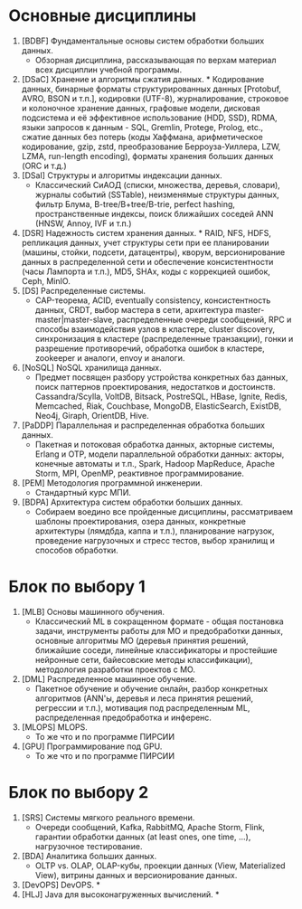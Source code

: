 # Основные дисциплины

1. [BDBF] Фундаментальные основы систем обработки больших данных.
	* Обзорная дисциплина, рассказывающая по верхам материал всех дисциплин учебной программы.
2. [DSaC] Хранение и алгоритмы сжатия данных.
		*  Кодирование данных, бинарные форматы структурированных данных [Protobuf, AVRO, BSON и т.п.], кодировки (UTF-8), журналирование, строковое и колоночное хранение данных, графовые модели, дисковая подсистема и её эффективное использование (HDD, SSD), RDMA, языки запросов к данным - SQL, Gremlin, Protege, Prolog, etc., сжатие данных без потерь (коды Хаффмана, арифметическое кодирование, gzip, zstd, преобразование Берроуза-Уиллера, LZW, LZMA, run-length encoding), форматы хранения больших данных (ORC и т.д.)
1. [DSaI] Структуры и алгоритмы индексации данных.
	*  Классический СиАОД (списки, множества, деревья, словари), журналы событий (SSTable), неизменямые структуры данных, фильтр Блума, B-tree/B+tree/B-trie, perfect hashing, пространственные индексы, поиск ближайших соседей ANN (HNSW, Annoy, IVF и т.п.)
2. [DSR] Надежность систем хранения данных.
		* RAID, NFS, HDFS, репликация данных, учет структуры сети при ее планировании (машины, стойки, подсети, датацентры), кворум, версионирование данных в распределенной сети и обеспечение консистентности (часы Лампорта и т.п.), MD5, SHAx, коды с коррекцией ошибок, Ceph, MinIO.
1. [DS] Распределенные системы.
	* CAP-теорема, ACID, eventually consistency, консистентность данных, CRDT, выбор мастера в сети, архитектура master-master|master-slave, распределенные очереди сообщений, RPC и способы взаимодействия узлов в кластере, cluster discovery, синхронизация в кластере (распределенные транзакции), гонки и разрешение противоречий, обработка ошибок в кластере, zookeeper и аналоги, envoy и аналоги.
2. [NoSQL] NoSQL хранилища данных.
	* Предмет посвящен разбору устройства конкретных баз данных, поиск паттернов проектирования, недостатков и достоинств. Cassandra/Scylla, VoltDB, Bitsack, PostreSQL, HBase, Ignite, Redis, Memcached, Riak, Couchbase, MongoDB, ElasticSearch, ExistDB, Neo4j, Giraph, OrientDB, Hive.
3. [PaDDP] Параллельная и распределенная обработка больших данных.
	* Пакетная и потоковая обработка данных, акторные системы, Erlang и OTP, модели параллельной обработки данных: акторы, конечные автоматы и т.п., Spark, Hadoop MapReduce, Apache Storm, MPI, OpenMP, реактивное программирование. 
4. [PEM] Методология программной инженерии.
	* Стандартный курс МПИ.
5. [BDPA] Архитектура систем обработки больших данных.
	*  Собираем воедино все пройденные дисциплины, рассматриваем шаблоны проектирования, озера данных, конкретные архитектуры (лямдбда, каппа и т.п.), планирование нагрузок, проведение нагрузочных и стресс тестов, выбор хранилищ и способов обработки.

# Блок по выбору 1

1. [MLB] Основы машинного обучения.
	* Классический ML в сокращенном формате - общая постановка задачи, инструменты работы для МО и предобработки данных, основные алгоритмы МО (деревья принятия решений, ближайшие соседи, линейные классификаторы и простейшие нейронные сети, байесовские методы классификации), методология разработки проектов с МО.
2. [DML] Распределенное машинное обучение.
	* Пакетное обучение и обучение онлайн, разбор конкретных алгоритмов (ANN'ы, деревья и леса принятия решений, регрессии и т.п.), мотивация под распределенным ML, распределенная предобработка и инференс.
3. [MLOPS] MLOPS.
	* То же что и по программе ПИРСИИ
4. [GPU] Программирование под GPU.
	* То же что и по программе ПИРСИИ

# Блок по выбору 2

1. [SRS] Системы мягкого реального времени.
	* Очереди сообщений, Kafka, RabbitMQ, Apache Storm, Flink, гарантии обработки данных (at least ones, one time, ...), нагрузочное тестирование.
2. [BDA] Аналитика больших данных.
	* OLTP vs. OLAP, OLAP-кубы, проекции данных (View, Materialized View), витрины данных и версионирование данных.
3. [DevOPS] DevOPS.
	* 
4. [HLJ] Java для высоконагруженных вычислений.
	* 